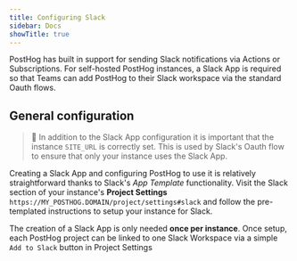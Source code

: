 ```yaml
---
title: Configuring Slack
sidebar: Docs
showTitle: true
---
```


PostHog has built in support for sending Slack notifications via Actions or Subscriptions. For self-hosted PostHog instances, a Slack App is required so that Teams can add PostHog to their Slack workspace via the standard Oauth flows.


## General configuration

> 🚧 In addition to the Slack App configuration it is important that the instance `SITE_URL` is correctly set. This is used by Slack's Oauth flow to ensure that only your instance uses the Slack App.

Creating a Slack App and configuring PostHog to use it is relatively straightforward thanks to Slack's *App Template* functionality. Visit the Slack section of your instance's **Project Settings** `https://MY_POSTHOG.DOMAIN/project/settings#slack` and follow the pre-templated instructions to setup your instance for Slack.

The creation of a Slack App is only needed **once per instance**. Once setup, each PostHog project can be linked to one Slack Workspace via a simple `Add to Slack` button in Project Settings
